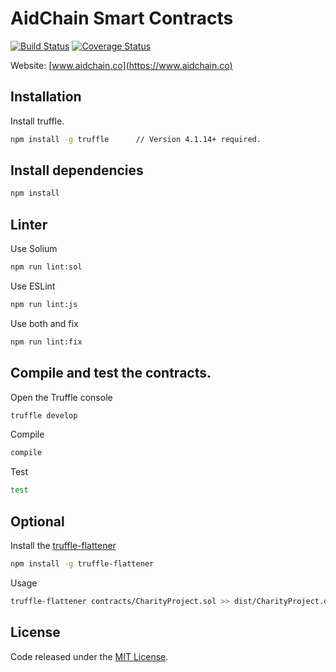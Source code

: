 # AidChain Smart Contracts

[![Build Status](https://travis-ci.org/AidCoinCo/aidchain-smartcontracts.svg?branch=master)](https://travis-ci.org/AidCoinCo/aidchain-smartcontracts) 
[![Coverage Status](https://coveralls.io/repos/github/AidCoinCo/aidchain-smartcontracts/badge.svg?branch=master)](https://coveralls.io/github/AidCoinCo/aidchain-smartcontracts?branch=master)
 
Website: [www.aidchain.co](https://www.aidchain.co)

## Installation

Install truffle.

```bash
npm install -g truffle      // Version 4.1.14+ required.
```

## Install dependencies

```bash
npm install
```

## Linter

Use Solium

```bash
npm run lint:sol
```

Use ESLint

```bash
npm run lint:js
```

Use both and fix

```bash
npm run lint:fix
```

## Compile and test the contracts.
 
Open the Truffle console

```bash
truffle develop
```

Compile 

```bash
compile 
```

Test

```bash
test
```

## Optional

Install the [truffle-flattener](https://github.com/alcuadrado/truffle-flattener)

```bash
npm install -g truffle-flattener
```
 
Usage 

```bash
truffle-flattener contracts/CharityProject.sol >> dist/CharityProject.dist.sol
```

## License

Code released under the [MIT License](https://github.com/AidCoinCo/aidchain-smartcontracts/blob/master/LICENSE).
